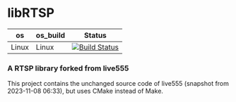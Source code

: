 # libRTSP
| os | os_build | Status |
|---|---|---|
| Linux | Linux | [![Build Status](https://dev.azure.com/bjoernstresing/bjoernstresing/_apis/build/status%2FTereius.libRTSP?repoName=Tereius%2FlibRTSP&branchName=master)](https://dev.azure.com/bjoernstresing/bjoernstresing/_build/latest?definitionId=27&repoName=Tereius%2FlibRTSP&branchName=master) |

### A RTSP library forked from live555

This project contains the unchanged source code of live555 (snapshot from 2023-11-08 06:33), but uses CMake instead of Make.